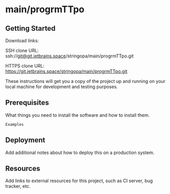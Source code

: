 # main/progrmTTpo



## Getting Started

Download links:

SSH clone URL: ssh://git@git.jetbrains.space/stringopa/main/progrmTTpo.git

HTTPS clone URL: https://git.jetbrains.space/stringopa/main/progrmTTpo.git



These instructions will get you a copy of the project up and running on your local machine for development and testing purposes.

## Prerequisites

What things you need to install the software and how to install them.

```
Examples
```

## Deployment

Add additional notes about how to deploy this on a production system.

## Resources

Add links to external resources for this project, such as CI server, bug tracker, etc.
